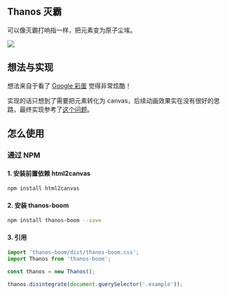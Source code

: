 ## Thanos 灭霸

可以像灭霸打响指一样，把元素变为原子尘埃。



![](https://i.loli.net/2019/05/20/5ce260c65871647492.gif)



## 想法与实现

想法来自于看了 [Google 彩蛋](https://www.google.com/search?q=thanos) 觉得非常炫酷！

实现的话只想到了需要把元素转化为 canvas，后续动画效果实在没有很好的思路，最终实现参考了[这个问题](https://www.reddit.com/r/webdev/comments/bhl8ga/how_does_the_thanos_google_avengers_easter_egg/)。



## 怎么使用

### 通过 NPM

#### 1. 安装前置依赖 html2canvas

``` bash
npm install html2canvas
```

#### 2. 安装 thanos-boom

``` bash
npm install thanos-boom --save
```

#### 3. 引用

``` js
import 'thanos-boom/dist/thanos-boom.css';
import Thanos from 'thanos-boom';

const thanos = new Thanos();

thanos.disintegrate(document.querySelector('.example'));
```

